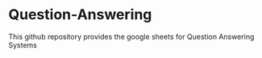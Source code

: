 # Question-Answering
This github repository provides the google sheets for Question Answering Systems
